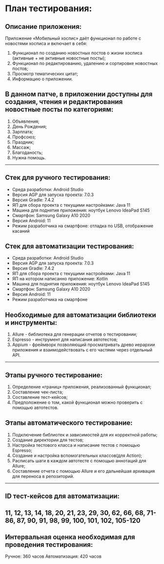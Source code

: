 # План тестирования:

## Описание приложения:
Приложение «Мобильный хоспис» даёт функционал по работе с новостями хосписа и включает в себя:
1. Функционал по созданию новостных постов о жизни хосписа (активные + не активные новостные посты);
2. Функционал по редактированию, удалению и сортировке новостных постов;
3. Просмотр тематических цитат;
4. Информацию о приложении.

## В данном патче, в приложении доступны для создания, чтения и редактирования новостные посты по категориям:
1. Объявления;
2. День Рождения;
3. Зарплата;
4. Профсоюз;
5. Праздник;
6. Массаж;
7. Благоданость;
8. Нужна помощь.
--------------------------------------------------------------------------------------------------
## Стек для ручного тестирования:
- Среда разработки: Android Studio
- Версия AGP для запуска проекта: 7.0.3
- Версия Gradle: 7.4.2
- ЯП для сбора проекта с текущими настройками: Java 11
- Машина для поднятия приложения: ноутбук Lenovo IdeaPad S145
- Смартфон: Samsung Galaxy A10 2020
- Версия Android: 11
- Режим разработчика на смартфоне: отладка по USB, отображение касаний

## Стек для автоматизации тестирования:
- Среда разработки: Android Studio
- Версия AGP для запуска проекта: 7.0.3
- Версия Gradle: 7.4.2
- ЯП для сбора проекта с текущими настройками: Java 11
- ЯП на котором написанно приложение: Kotlin
- Машина для поднятия приложения: ноутбук Lenovo IdeaPad S145
- Смартфон: Samsung Galaxy A10 2020
- Версия Android: 11
- Режим разработчика на смартфоне

## Необходимые для автоматизации библиотеки и инструменты: 
1. Allure - библиотека для генерации отчетов о тестировании;
2. Espresso - инструмент для написания автотестов;
3. Appium - фреймворк позволяющий просматривать древо иерархии приложения и взаимодействовать с его
частями через отдельный API. 
--------------------------------------------------------------------------------------------------
## Этапы ручного тестирование:
1. Определение «границ» приложения, реализованный функционал;
2. Составление чек-листа;
3. Составление тест-кейсов;
4. Предположение о том, какой функционал можно проверить с помощью автотестов.

## Этапы автоматического тестирование:
1. Подключение библиотек и зависимостей для их корректной работы;
2. Создание директории для тестов;
3. Настройка тестового класса и написание тестов с помощью Espresso;
4. Создание и настройка вспомогательных классов(для Action);
5. Расписать шаги в каждом автотесте с помощью аннотаций для Allure;
6. Составление отчета с помощью Allure и его дальнейшая архивация для переноса в репозиторий.
--------------------------------------------------------------------------------------------------
## ID тест-кейсов для автоматизации:
 11, 12, 13, 14, 18, 20, 21, 23, 29, 30, 62, 66, 68, 71-86, 87, 90, 91, 98, 99, 100, 101, 102, 
 105-120
--------------------------------------------------------------------------------------------------
## Интервальная оценка необходимая для проведения тестирования:
Ручное: 360 часов
Автоматизация: 420 часов